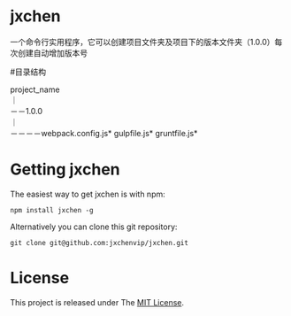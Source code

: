# jxchen

一个命令行实用程序，它可以创建项目文件夹及项目下的版本文件夹（1.0.0）每次创建自动增加版本号

#目录结构

project_name                                                                                                                            
｜　                                                                                                                                 
－－1.0.0                                                                                                                               
｜　　　                                                                                                                               
－－－－webpack.config.js* gulpfile.js* gruntfile.js*

# Getting jxchen

The easiest way to get jxchen is with npm:

    npm install jxchen -g

Alternatively you can clone this git repository:

    git clone git@github.com:jxchenvip/jxchen.git

# License

This project is released under The [MIT License](https://opensource.org/licenses/mit-license.php).

